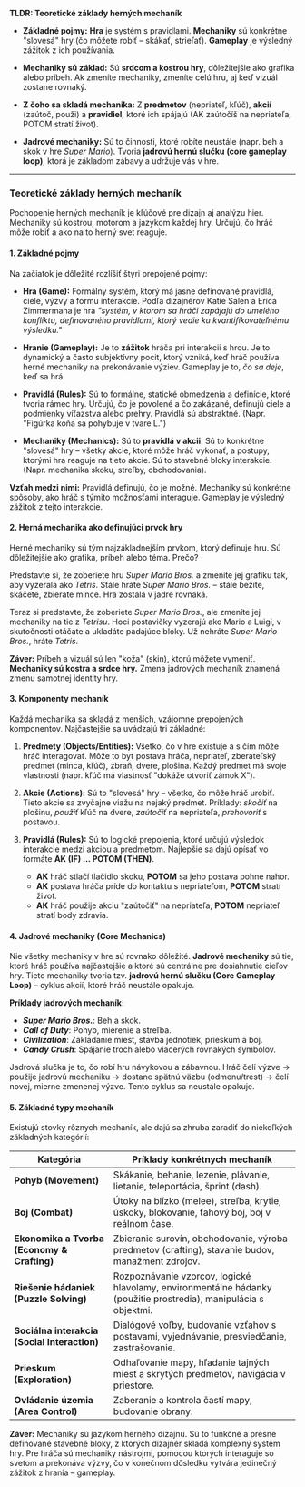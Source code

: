 **TLDR: Teoretické základy herných mechaník**

- **Základné pojmy:** **Hra** je systém s pravidlami. **Mechaniky** sú konkrétne "slovesá" hry (čo môžete robiť – skákať, strieľať). **Gameplay** je výsledný zážitok z ich používania.
    
- **Mechaniky sú základ:** Sú **srdcom a kostrou hry**, dôležitejšie ako grafika alebo príbeh. Ak zmeníte mechaniky, zmeníte celú hru, aj keď vizuál zostane rovnaký.
    
- **Z čoho sa skladá mechanika:** Z **predmetov** (nepriateľ, kľúč), **akcií** (zaútoč, použi) a **pravidiel**, ktoré ich spájajú (AK zaútočíš na nepriateľa, POTOM stratí život).
    
- **Jadrové mechaniky:** Sú to činnosti, ktoré robíte neustále (napr. beh a skok v hre _Super Mario_). Tvoria **jadrovú hernú slučku (core gameplay loop)**, ktorá je základom zábavy a udržuje vás v hre.

---

### **Teoretické základy herných mechaník**

Pochopenie herných mechaník je kľúčové pre dizajn aj analýzu hier. Mechaniky sú kostrou, motorom a jazykom každej hry. Určujú, čo hráč môže robiť a ako na to herný svet reaguje.

#### **1. Základné pojmy**

Na začiatok je dôležité rozlíšiť štyri prepojené pojmy:

- **Hra (Game):** Formálny systém, ktorý má jasne definované pravidlá, ciele, výzvy a formu interakcie. Podľa dizajnérov Katie Salen a Erica Zimmermana je hra _"systém, v ktorom sa hráči zapájajú do umelého konfliktu, definovaného pravidlami, ktorý vedie ku kvantifikovateľnému výsledku."_
    
- **Hranie (Gameplay):** Je to **zážitok** hráča pri interakcii s hrou. Je to dynamický a často subjektívny pocit, ktorý vzniká, keď hráč používa herné mechaniky na prekonávanie výziev. Gameplay je to, _čo sa deje_, keď sa hrá.
    
- **Pravidlá (Rules):** Sú to formálne, statické obmedzenia a definície, ktoré tvoria rámec hry. Určujú, čo je povolené a čo zakázané, definujú ciele a podmienky víťazstva alebo prehry. Pravidlá sú abstraktné. (Napr. "Figúrka koňa sa pohybuje v tvare L.")
    
- **Mechaniky (Mechanics):** Sú to **pravidlá v akcii**. Sú to konkrétne "slovesá" hry – všetky akcie, ktoré môže hráč vykonať, a postupy, ktorými hra reaguje na tieto akcie. Sú to stavebné bloky interakcie. (Napr. mechanika skoku, streľby, obchodovania).
    

**Vzťah medzi nimi:** Pravidlá definujú, čo je možné. Mechaniky sú konkrétne spôsoby, ako hráč s týmito možnosťami interaguje. Gameplay je výsledný zážitok z tejto interakcie.

#### **2. Herná mechanika ako definujúci prvok hry**

Herné mechaniky sú tým najzákladnejším prvkom, ktorý definuje hru. Sú dôležitejšie ako grafika, príbeh alebo téma. Prečo?

Predstavte si, že zoberiete hru _Super Mario Bros._ a zmeníte jej grafiku tak, aby vyzerala ako _Tetris_. Stále hráte _Super Mario Bros._ – stále bežíte, skáčete, zbierate mince. Hra zostala v jadre rovnaká.

Teraz si predstavte, že zoberiete _Super Mario Bros._, ale zmeníte jej mechaniky na tie z _Tetrisu_. Hoci postavičky vyzerajú ako Mario a Luigi, v skutočnosti otáčate a ukladáte padajúce bloky. Už nehráte _Super Mario Bros._, hráte _Tetris_.

**Záver:** Príbeh a vizuál sú len "koža" (skin), ktorú môžete vymeniť. **Mechaniky sú kostra a srdce hry.** Zmena jadrových mechaník znamená zmenu samotnej identity hry.

#### **3. Komponenty mechaník**

Každá mechanika sa skladá z menších, vzájomne prepojených komponentov. Najčastejšie sa uvádzajú tri základné:

1. **Predmety (Objects/Entities):** Všetko, čo v hre existuje a s čím môže hráč interagovať. Môže to byť postava hráča, nepriateľ, zberateľský predmet (minca, kľúč), zbraň, dvere, plošina. Každý predmet má svoje vlastnosti (napr. kľúč má vlastnosť "dokáže otvoriť zámok X").
    
2. **Akcie (Actions):** Sú to "slovesá" hry – všetko, čo môže hráč urobiť. Tieto akcie sa zvyčajne viažu na nejaký predmet. Príklady: _skočiť_ na plošinu, _použiť_ kľúč na dvere, _zaútočiť_ na nepriateľa, _prehovoriť_ s postavou.
    
3. **Pravidlá (Rules):** Sú to logické prepojenia, ktoré určujú výsledok interakcie medzi akciou a predmetom. Najlepšie sa dajú opísať vo formáte **AK (IF) ... POTOM (THEN)**.
    
    - **AK** hráč stlačí tlačidlo skoku, **POTOM** sa jeho postava pohne nahor.
    - **AK** postava hráča príde do kontaktu s nepriateľom, **POTOM** stratí život.
    - **AK** hráč použije akciu "zaútočiť" na nepriateľa, **POTOM** nepriateľ stratí body zdravia.

#### **4. Jadrové mechaniky (Core Mechanics)**

Nie všetky mechaniky v hre sú rovnako dôležité. **Jadrové mechaniky** sú tie, ktoré hráč používa najčastejšie a ktoré sú centrálne pre dosiahnutie cieľov hry. Tieto mechaniky tvoria tzv. **jadrovú hernú slučku (Core Gameplay Loop)** – cyklus akcií, ktoré hráč neustále opakuje.

**Príklady jadrových mechaník:**

- ***Super Mario Bros.***: Beh a skok.
- _**Call of Duty**_: Pohyb, mierenie a streľba.
- _**Civilization**_: Zakladanie miest, stavba jednotiek, prieskum a boj.
- _**Candy Crush**_: Spájanie troch alebo viacerých rovnakých symbolov.

Jadrová slučka je to, čo robí hru návykovou a zábavnou. Hráč čelí výzve -> použije jadrovú mechaniku -> dostane spätnú väzbu (odmenu/trest) -> čelí novej, mierne zmenenej výzve. Tento cyklus sa neustále opakuje.

#### **5. Základné typy mechaník**

Existujú stovky rôznych mechaník, ale dajú sa zhruba zaradiť do niekoľkých základných kategórií:

| **Kategória**                                | **Príklady konkrétnych mechaník**                                                                                |
| -------------------------------------------- | ---------------------------------------------------------------------------------------------------------------- |
| **Pohyb (Movement)**                         | Skákanie, behanie, lezenie, plávanie, lietanie, teleportácia, šprint (dash).                                     |
| **Boj (Combat)**                             | Útoky na blízko (melee), streľba, krytie, úskoky, blokovanie, ťahový boj, boj v reálnom čase.                    |
| **Ekonomika a Tvorba (Economy & Crafting)**  | Zbieranie surovín, obchodovanie, výroba predmetov (crafting), stavanie budov, manažment zdrojov.                 |
| **Riešenie hádaniek (Puzzle Solving)**       | Rozpoznávanie vzorcov, logické hlavolamy, environmentálne hádanky (použitie prostredia), manipulácia s objektmi. |
| **Sociálna interakcia (Social Interaction)** | Dialógové voľby, budovanie vzťahov s postavami, vyjednávanie, presviedčanie, zastrašovanie.                      |
| **Prieskum (Exploration)**                   | Odhaľovanie mapy, hľadanie tajných miest a skrytých predmetov, navigácia v priestore.                            |
| **Ovládanie územia (Area Control)**          | Zaberanie a kontrola častí mapy, budovanie obrany.                                                               |

**Záver:** Mechaniky sú jazykom herného dizajnu. Sú to funkčné a presne definované stavebné bloky, z ktorých dizajnér skladá komplexný systém hry. Pre hráča sú mechaniky nástrojmi, pomocou ktorých interaguje so svetom a prekonáva výzvy, čo v konečnom dôsledku vytvára jedinečný zážitok z hrania – gameplay.